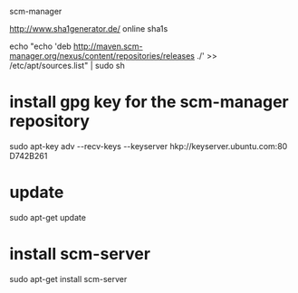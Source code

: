 
scm-manager

http://www.sha1generator.de/  online sha1s

echo "echo 'deb http://maven.scm-manager.org/nexus/content/repositories/releases ./' >> /etc/apt/sources.list" | sudo sh
# install gpg key for the scm-manager repository
sudo apt-key adv --recv-keys --keyserver hkp://keyserver.ubuntu.com:80 D742B261
# update
sudo apt-get update

# install scm-server
sudo apt-get install scm-server